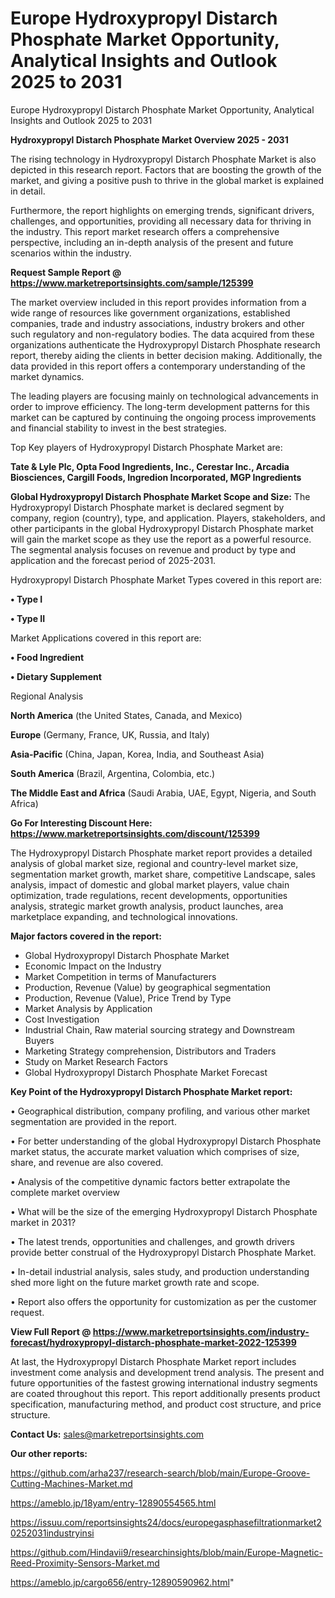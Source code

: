# Europe Hydroxypropyl Distarch Phosphate Market Opportunity, Analytical Insights and Outlook 2025 to 2031
Europe Hydroxypropyl Distarch Phosphate Market Opportunity, Analytical Insights and Outlook 2025 to 2031

<Strong> Hydroxypropyl Distarch Phosphate Market Overview 2025 - 2031</strong>

The rising technology in Hydroxypropyl Distarch Phosphate Market is also depicted in this research report. Factors that are boosting the growth of the market, and giving a positive push to thrive in the global market is explained in detail.

Furthermore, the report highlights on emerging trends, significant drivers, challenges, and opportunities, providing all necessary data for thriving in the industry. This report market research offers a comprehensive perspective, including an in-depth analysis of the present and future scenarios within the industry.

<strong>Request Sample Report @ <a href=https://www.marketreportsinsights.com/sample/125399>https://www.marketreportsinsights.com/sample/125399</a></strong>

The market overview included in this report provides information from a wide range of resources like government organizations, established companies, trade and industry associations, industry brokers and other such regulatory and non-regulatory bodies. The data acquired from these organizations authenticate the Hydroxypropyl Distarch Phosphate research report, thereby aiding the clients in better decision making. Additionally, the data provided in this report offers a contemporary understanding of the market dynamics.

The leading players are focusing mainly on technological advancements in order to improve efficiency. The long-term development patterns for this market can be captured by continuing the ongoing process improvements and financial stability to invest in the best strategies.

Top Key players of Hydroxypropyl Distarch Phosphate Market are:

<strong>Tate & Lyle Plc, Opta Food Ingredients, Inc., Cerestar Inc., Arcadia Biosciences, Cargill Foods, Ingredion Incorporated, MGP Ingredients</strong>

<strong><b>Global Hydroxypropyl Distarch Phosphate Market Scope and Size:</b></strong>
The Hydroxypropyl Distarch Phosphate market is declared segment by company, region (country), type, and application. Players, stakeholders, and other participants in the global Hydroxypropyl Distarch Phosphate market will gain the market scope as they use the report as a powerful resource. The segmental analysis focuses on revenue and product by type and application and the forecast period of 2025-2031.

Hydroxypropyl Distarch Phosphate Market Types covered in this report are:

<strong>• Type I

• Type II</strong>

Market Applications covered in this report are:

<strong>• Food Ingredient

• Dietary Supplement</strong> 

Regional Analysis

<strong>North America</strong> (the United States, Canada, and Mexico)

<strong>Europe</strong> (Germany, France, UK, Russia, and Italy)

<strong>Asia-Pacific</strong> (China, Japan, Korea, India, and Southeast Asia)

<strong>South America</strong> (Brazil, Argentina, Colombia, etc.)

<strong>The Middle East and Africa</strong> (Saudi Arabia, UAE, Egypt, Nigeria, and South Africa)

<strong>Go For Interesting Discount Here: <a href=https://www.marketreportsinsights.com/discount/125399>https://www.marketreportsinsights.com/discount/125399</a></strong>

The Hydroxypropyl Distarch Phosphate market report provides a detailed analysis of global market size, regional and country-level market size, segmentation market growth, market share, competitive Landscape, sales analysis, impact of domestic and global market players, value chain optimization, trade regulations, recent developments, opportunities analysis, strategic market growth analysis, product launches, area marketplace expanding, and technological innovations.

<strong><b>Major factors covered in the report:</b></strong>
<ul>
  <li>Global Hydroxypropyl Distarch Phosphate Market </li>
  <li>Economic Impact on the Industry</li>
  <li>Market Competition in terms of Manufacturers</li>
  <li>Production, Revenue (Value) by geographical segmentation</li>
  <li>Production, Revenue (Value), Price Trend by Type</li>
  <li>Market Analysis by Application</li>
  <li>Cost Investigation</li>
  <li>Industrial Chain, Raw material sourcing strategy and Downstream Buyers</li>
  <li>Marketing Strategy comprehension, Distributors and Traders</li>
  <li>Study on Market Research Factors</li>
  <li>Global Hydroxypropyl Distarch Phosphate Market Forecast</li>
</ul>

<strong><b>Key Point of the Hydroxypropyl Distarch Phosphate Market report:</b></strong>

• Geographical distribution, company profiling, and various other market segmentation are provided in the report.

• For better understanding of the global Hydroxypropyl Distarch Phosphate market status, the accurate market valuation which comprises of size, share, and revenue are also covered.

• Analysis of the competitive dynamic factors better extrapolate the complete market overview

• What will be the size of the emerging Hydroxypropyl Distarch Phosphate market in 2031?

• The latest trends, opportunities and challenges, and growth drivers provide better construal of the Hydroxypropyl Distarch Phosphate Market.

• In-detail industrial analysis, sales study, and production understanding shed more light on the future market growth rate and scope.

• Report also offers the opportunity for customization as per the customer request.

<strong><b>View Full Report @ <a href=https://www.marketreportsinsights.com/industry-forecast/hydroxypropyl-distarch-phosphate-market-2022-125399>https://www.marketreportsinsights.com/industry-forecast/hydroxypropyl-distarch-phosphate-market-2022-125399</a></b></strong>


At last, the Hydroxypropyl Distarch Phosphate Market report includes investment come analysis and development trend analysis. The present and future opportunities of the fastest growing international industry segments are coated throughout this report. This report additionally presents product specification, manufacturing method, and product cost structure, and price structure.

<strong>Contact Us:</strong>
sales@marketreportsinsights.com

<strong>Our other reports:</strong>

<a href=https://github.com/arha237/research-search/blob/main/Europe-Groove-Cutting-Machines-Market.md>https://github.com/arha237/research-search/blob/main/Europe-Groove-Cutting-Machines-Market.md</a>

<a href=https://ameblo.jp/18yam/entry-12890554565.html>https://ameblo.jp/18yam/entry-12890554565.html</a>

<a href=https://issuu.com/reportsinsights24/docs/europegasphasefiltrationmarket20252031industryinsi>https://issuu.com/reportsinsights24/docs/europegasphasefiltrationmarket20252031industryinsi</a>

<a href=https://github.com/Hindavii9/researchinsights/blob/main/Europe-Magnetic-Reed-Proximity-Sensors-Market.md>https://github.com/Hindavii9/researchinsights/blob/main/Europe-Magnetic-Reed-Proximity-Sensors-Market.md</a>

<a href=https://ameblo.jp/cargo656/entry-12890590962.html>https://ameblo.jp/cargo656/entry-12890590962.html</a>"
